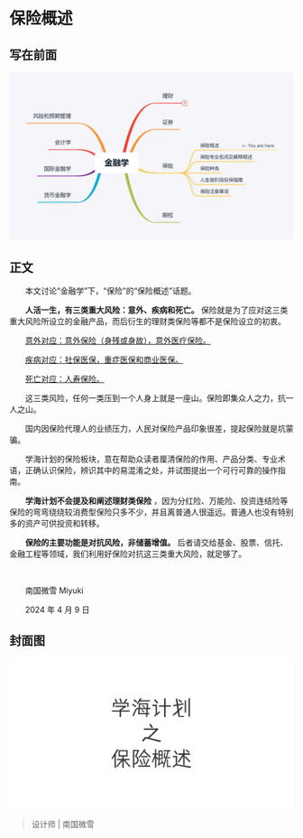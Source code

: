 # 保险概述

## 写在前面

![](https://raw.githubusercontent.com/TinySnow/GithubImageHosting/main/blog/patchouli-project/finance/保险概述.png)

## 正文

　　本文讨论“金融学”下，“保险”的“保险概述”话题。

　　**人活一生，有三类重大风险：意外、疾病和死亡。** 保险就是为了应对这三类重大风险所设立的金融产品，而后衍生的理财类保险等都不是保险设立的初衷。

　　<u>意外对应：意外保险（身残或身故），意外医疗保险。</u>

　　<u>疾病对应：社保医保，重症医保和商业医保。</u>

　　<u>死亡对应：人寿保险。</u>

　　这三类风险，任何一类压到一个人身上就是一座山。保险即集众人之力，抗一人之山。

　　国内因保险代理人的业绩压力，人民对保险产品印象很差，提起保险就是坑蒙骗。

　　学海计划的保险板块，意在帮助众读者厘清保险的作用、产品分类、专业术语，正确认识保险，辨识其中的易混淆之处，并试图提出一个可行可靠的操作指南。

　　**学海计划不会提及和阐述理财类保险** ，因为分红险、万能险、投资连结险等保险的弯弯绕绕较消费型保险只多不少，并且离普通人很遥远。普通人也没有特别多的资产可供投资和转移。

　　**保险的主要功能是对抗风险，非储蓄增值。** 后者请交给基金、股票、信托、金融工程等领域，我们利用好保险对抗这三类重大风险，就足够了。

<br />

　　南国微雪 Miyuki

　　2024 年 4 月 9 日

## 封面图

![](https://raw.githubusercontent.com/TinySnow/GithubImageHosting/main/blog/patchouli-project/finance/保险概述.jpg)

> 设计师 | 南国微雪